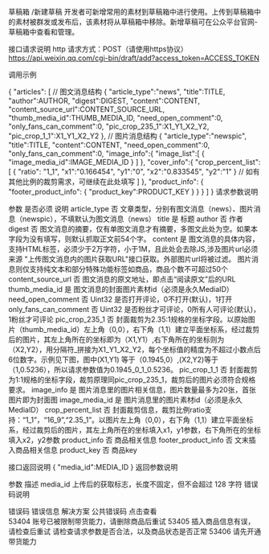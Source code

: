 草稿箱 /新建草稿
开发者可新增常用的素材到草稿箱中进行使用。上传到草稿箱中的素材被群发或发布后，该素材将从草稿箱中移除。新增草稿可在公众平台官网-草稿箱中查看和管理。

接口请求说明
http 请求方式：POST（请使用https协议）https://api.weixin.qq.com/cgi-bin/draft/add?access_token=ACCESS_TOKEN

调用示例

{
    "articles": [
        // 图文消息结构
        {
            "article_type":"news",
            "title":TITLE,
            "author":AUTHOR,
            "digest":DIGEST,
            "content":CONTENT,
            "content_source_url":CONTENT_SOURCE_URL,
            "thumb_media_id":THUMB_MEDIA_ID,
            "need_open_comment":0,
            "only_fans_can_comment":0,
            "pic_crop_235_1":X1_Y1_X2_Y2,
            "pic_crop_1_1":X1_Y1_X2_Y2
        },
        // 图片消息结构
        {
            "article_type":"newspic",
            "title":TITLE,
            "content":CONTENT,
            "need_open_comment":0,
            "only_fans_can_comment":0,
            "image_info":{
                "image_list":[
                    {
                        "image_media_id":IMAGE_MEDIA_ID
                    }
                ]
            },
            "cover_info":{
                "crop_percent_list":[
                    {
                        "ratio": "1_1",
                        "x1":"0.166454",
                        "y1":"0",
                        "x2":"0.833545",
                        "y2":"1"
                    }
                    // 如有其他比例的裁剪需求，可继续在此处填写
                ]
            },
            "product_info": {
                "footer_product_info": {
                    "product_key":PRODUCT_KEY
                }
            }
        }
    ]
}
请求参数说明

参数	是否必须	说明
article_type	否	文章类型，分别有图文消息（news）、图片消息（newspic），不填默认为图文消息（news）
title	是	标题
author	否	作者
digest	否	图文消息的摘要，仅有单图文消息才有摘要，多图文此处为空。如果本字段为没有填写，则默认抓取正文前54个字。
content	是	图文消息的具体内容，支持HTML标签，必须少于2万字符，小于1M，且此处会去除JS,涉及图片url必须来源 "上传图文消息内的图片获取URL"接口获取。外部图片url将被过滤。 图片消息则仅支持纯文本和部分特殊功能标签如商品，商品个数不可超过50个
content_source_url	否	图文消息的原文地址，即点击“阅读原文”后的URL
thumb_media_id	是	图文消息的封面图片素材id（必须是永久MediaID）
need_open_comment	否	Uint32 是否打开评论，0不打开(默认)，1打开
only_fans_can_comment	否	Uint32 是否粉丝才可评论，0所有人可评论(默认)，1粉丝才可评论
pic_crop_235_1	否	封面裁剪为2.35:1规格的坐标字段。以原始图片（thumb_media_id）左上角（0,0），右下角（1,1）建立平面坐标系，经过裁剪后的图片，其左上角所在的坐标即为（X1,Y1）,右下角所在的坐标则为（X2,Y2），用分隔符_拼接为X1_Y1_X2_Y2，每个坐标值的精度为不超过小数点后6位数字。示例见下图，图中(X1,Y1) 等于（0.1945,0）,(X2,Y2)等于（1,0.5236），所以请求参数值为0.1945_0_1_0.5236。
pic_crop_1_1	否	封面裁剪为1:1规格的坐标字段，裁剪原理同pic_crop_235_1，裁剪后的图片必须符合规格要求。
image_info	是	图片消息里的图片相关信息，图片数量最多为20张，首张图片即为封面图
image_media_id	是	图片消息里的图片素材id（必须是永久MediaID）
crop_percent_list	否	封面裁剪信息，裁剪比例ratio支持：“1_1”，“16_9”,“2.35_1”。以图片左上角（0,0），右下角（1,1）建立平面坐标系，经过裁剪后的图片，其左上角所在的坐标填入x1，y1参数，右下角所在的坐标填入x2，y2参数
product_info	否	商品相关信息
footer_product_info	否	文末插入商品相关信息
product_key	否	商品key


接口返回说明
{
   "media_id":MEDIA_ID
}
返回参数说明

参数	描述
media_id	上传后的获取标志，长度不固定，但不会超过 128 字符
错误码说明

错误码	错误信息	解决方案
公共错误码	点击查看	
53404	账号已被限制带货能力，请删除商品后重试	
53405	插入商品信息有误，请检查后重试	请检查请求参数是否合法，以及商品状态是否正常
53406	请先开通带货能力	